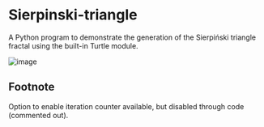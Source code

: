 # Sierpinski-triangle

A Python program to demonstrate the generation of the Sierpiński triangle fractal using the built-in Turtle module.

![image](https://github.com/talhaahussain/Sierpinski-triangle/assets/73853725/081db3d4-592a-4cfc-9650-f55bc74ae99a)

## Footnote
Option to enable iteration counter available, but disabled through code (commented out).

